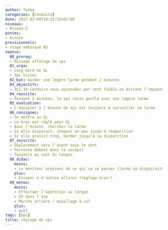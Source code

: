 ```yaml
---
author: Teebo
categories: [Conduite]
date: 2017-03-09T10:23:52+01:00
niveaux:
- Niveau-2
postes:
- Ecoute
previsionnels:
- stage embarqué N2
seance:
  00_prereq:
  - Hissage affalage de spi
  01_orga:
  - Long bord de GL
  - Spi hisser
  02_but: Garder une légère larme pendant 2 minutes
  03_objectifs:
  - 2C1.10 Conduire sous spinnaker par vent faible en évitant l’empannage
  04_reussite:
  - Pendant 5 minutes, le spi reste gonflé avec une légère larme
  05_evaluation:
  - L'équipier à l'écoute de spi est toujours à surveiller sa larme
  06_consignes:
  - Se mettre au GL
  - Le bras est réglé pour GL
  - Avec l'écoute, chercher la larme
  - Si elle disparait, choquer un peu jusqu'à réaparition
  - Si elle grossit trop, border jusqu'à sa disparition
  07_securite:
  - Déplacement vers l'avant sous le vent
  - Personne debout dans le cockpit
  - Toujours au vent du tangon
  08_didac:
    moins:
    - Le moniteur préviens de ce qui va se passer (larme va dispairaitre, ...)
    plus:
    - Essayer à d'autres allures (réglage bras!)
  09_meteo:
    moins:
    - Effectuer l'opération au largue
    - GV dans l'axe
    - Marche arrière / mouillage à cul
    plus:
    - null
tags: [Spi]
title: réglage de spi
---
```

